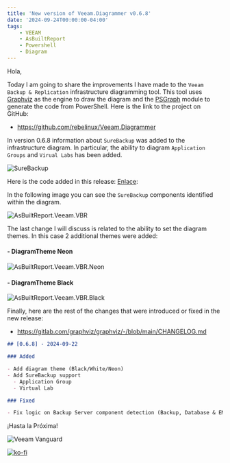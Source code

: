 ```yaml
---
title: 'New version of Veeam.Diagrammer v0.6.8'
date: '2024-09-24T00:00:00-04:00'
tags:
    - VEEAM
    - AsBuiltReport
    - Powershell
    - Diagram
---
```


Hola,

Today I am going to share the improvements I have made to the `Veeam Backup & Replication` infrastructure diagramming tool. This tool uses [Graphviz](https://graphviz.org/) as the engine to draw the diagram and the [PSGraph](https://psgraph.readthedocs.io/en/latest/about/) module to generate the code from PowerShell. Here is the link to the project on GitHub:

- <https://github.com/rebelinux/Veeam.Diagrammer>

In version 0.6.8 information about `SureBackup` was added to the infrastructure diagram. In particular, the ability to diagram `Application Groups` and `Virual Labs` has been added.

![SureBackup](/img/2024/veeam.diagrammer-0.6.8/SureBackup.webp)

Here is the code added in this release: [Enlace](https://github.com/rebelinux/Veeam.Diagrammer/blob/455bb8b4ff42a7b2ddb6672a5d9d5eee9122fd76/Src/Private/Get-VbrInfraDiagram.ps1#L288):

In the following image you can see the `SureBackup` components identified within the diagram.

![AsBuiltReport.Veeam.VBR](/img/2024/veeam.diagrammer-0.6.8/AsBuiltReport.Veeam.VBR.webp)

The last change I will discuss is related to the ability to set the diagram themes. In this case 2 additional themes were added:

#### - DiagramTheme Neon

![AsBuiltReport.Veeam.VBR.Neon](/img/2024/veeam.diagrammer-0.6.8/AsBuiltReport.Veeam.VBR_neon.webp)

#### - DiagramTheme Black

![AsBuiltReport.Veeam.VBR.Black](/img/2024/veeam.diagrammer-0.6.8/AsBuiltReport.Veeam.VBR_black.webp)

Finally, here are the rest of the changes that were introduced or fixed in the new release:

- <https://gitlab.com/graphviz/graphviz/-/blob/main/CHANGELOG.md>

```markdown
## [0.6.8] - 2024-09-22

### Added

- Add diagram theme (Black/White/Neon)
- Add SureBackup support
  - Application Group
  - Virtual Lab

### Fixed

- Fix logic on Backup Server component detection (Backup, Database & EM Server)
```

¡Hasta la Próxima!

![Veeam Vanguard](/img/2024/abr-veeam-vbr-0_8_8/veeam_vanguard.webp#center)

[![ko-fi](https://ko-fi.com/img/githubbutton_sm.svg)](https://ko-fi.com/F1F8DEV80)
